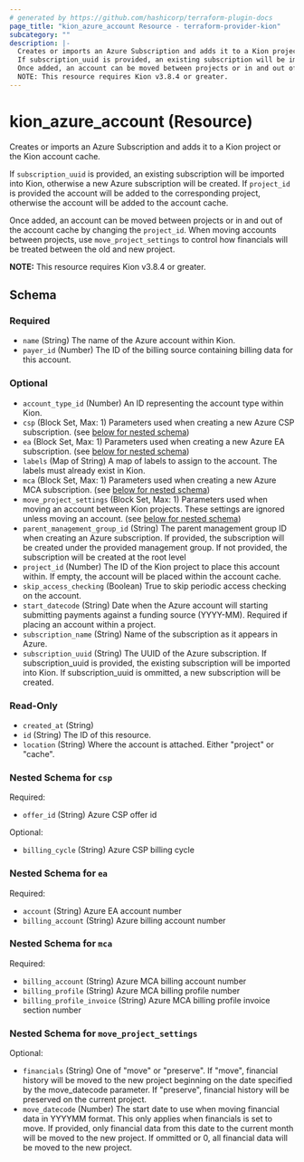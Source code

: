 ```yaml
---
# generated by https://github.com/hashicorp/terraform-plugin-docs
page_title: "kion_azure_account Resource - terraform-provider-kion"
subcategory: ""
description: |-
  Creates or imports an Azure Subscription and adds it to a Kion project or the Kion account cache.
  If subscription_uuid is provided, an existing subscription will be imported into Kion, otherwise a new Azure subscription will be created.  If project_id is provided the account will be added to the corresponding project, otherwise the account will be added to the account cache.
  Once added, an account can be moved between projects or in and out of the account cache by changing the project_id.  When moving accounts between projects, use move_project_settings to control how financials will be treated between the old and new project.
  NOTE: This resource requires Kion v3.8.4 or greater.
---
```


# kion_azure_account (Resource)

Creates or imports an Azure Subscription and adds it to a Kion project or the Kion account cache.

If `subscription_uuid` is provided, an existing subscription will be imported into Kion, otherwise a new Azure subscription will be created.  If `project_id` is provided the account will be added to the corresponding project, otherwise the account will be added to the account cache.

Once added, an account can be moved between projects or in and out of the account cache by changing the `project_id`.  When moving accounts between projects, use `move_project_settings` to control how financials will be treated between the old and new project.

**NOTE:** This resource requires Kion v3.8.4 or greater.



<!-- schema generated by tfplugindocs -->
## Schema

### Required

- `name` (String) The name of the Azure account within Kion.
- `payer_id` (Number) The ID of the billing source containing billing data for this account.

### Optional

- `account_type_id` (Number) An ID representing the account type within Kion.
- `csp` (Block Set, Max: 1) Parameters used when creating a new Azure CSP subscription. (see [below for nested schema](#nestedblock--csp))
- `ea` (Block Set, Max: 1) Parameters used when creating a new Azure EA subscription. (see [below for nested schema](#nestedblock--ea))
- `labels` (Map of String) A map of labels to assign to the account. The labels must already exist in Kion.
- `mca` (Block Set, Max: 1) Parameters used when creating a new Azure MCA subscription. (see [below for nested schema](#nestedblock--mca))
- `move_project_settings` (Block Set, Max: 1) Parameters used when moving an account between Kion projects.  These settings are ignored unless moving an account. (see [below for nested schema](#nestedblock--move_project_settings))
- `parent_management_group_id` (String) The parent management group ID when creating an Azure subscription. If provided, the subscription will be created under the provided management group.  If not provided, the subscription will be created at the root level
- `project_id` (Number) The ID of the Kion project to place this account within.  If empty, the account will be placed within the account cache.
- `skip_access_checking` (Boolean) True to skip periodic access checking on the account.
- `start_datecode` (String) Date when the Azure account will starting submitting payments against a funding source (YYYY-MM).  Required if placing an account within a project.
- `subscription_name` (String) Name of the subscription as it appears in Azure.
- `subscription_uuid` (String) The UUID of the Azure subscription.  If subscription_uuid is provided, the existing subscription will be imported into Kion.  If subscription_uuid is ommitted, a new subscription will be created.

### Read-Only

- `created_at` (String)
- `id` (String) The ID of this resource.
- `location` (String) Where the account is attached.  Either "project" or "cache".

<a id="nestedblock--csp"></a>
### Nested Schema for `csp`

Required:

- `offer_id` (String) Azure CSP offer id

Optional:

- `billing_cycle` (String) Azure CSP billing cycle


<a id="nestedblock--ea"></a>
### Nested Schema for `ea`

Required:

- `account` (String) Azure EA account number
- `billing_account` (String) Azure billing account number


<a id="nestedblock--mca"></a>
### Nested Schema for `mca`

Required:

- `billing_account` (String) Azure MCA billing account number
- `billing_profile` (String) Azure MCA billing profile number
- `billing_profile_invoice` (String) Azure MCA billing profile invoice section number


<a id="nestedblock--move_project_settings"></a>
### Nested Schema for `move_project_settings`

Optional:

- `financials` (String) One of "move" or "preserve".  If "move", financial history will be moved to the new project beginning on the date specified by the move_datecode parameter.  If "preserve", financial history will be preserved on the current project.
- `move_datecode` (Number) The start date to use when moving financial data in YYYYMM format.  This only applies when financials is set to move.  If provided, only financial data from this date to the current month will be moved to the new project.  If ommitted or 0, all financial data will be moved to the new project.
